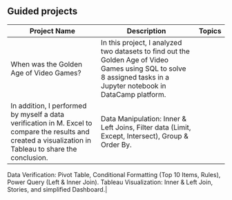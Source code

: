 ## **Guided projects**

| **Project Name** | **Description** | **Topics**|
|------------------|-----------------|------------|
|When was the Golden Age of Video Games?|In this project, I analyzed two datasets to find out the Golden Age of Video Games using SQL to solve 8 assigned tasks in a Jupyter notebook in DataCamp platform. 
In addition, I performed by myself a data verification in M. Excel to compare the results and created a visualization in Tableau to share the conclusion.| Data Manipulation: Inner & Left Joins, Filter data (Limit, Except, Intersect), Group & Order By. 
Data Verification: Pivot Table, Conditional Formatting (Top 10 Items, Rules), Power Query (Left & Inner Join).
Tableau Visualization: Inner & Left Join, Stories, and simplified Dashboard.|
